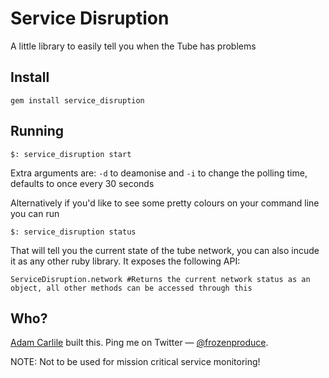 Service Disruption
=============

A little library to easily tell you when the Tube has problems

## Install

    gem install service_disruption


## Running

    $: service_disruption start

Extra arguments are: `-d` to deamonise and `-i` to change the polling time, defaults to once every 30 seconds

Alternatively if you'd like to see some pretty colours on your command line you can run

    $: service_disruption status

That will tell you the current state of the tube network, you can also incude it as any other ruby library. It exposes the following API:

    ServiceDisruption.network #Returns the current network status as an object, all other methods can be accessed through this

## Who?

[Adam Carlile](http://adamcarlile.com) built this. Ping me on Twitter —
[@frozenproduce](http://twitter.com/frozenproduce).

NOTE: Not to be used for mission critical service monitoring!

